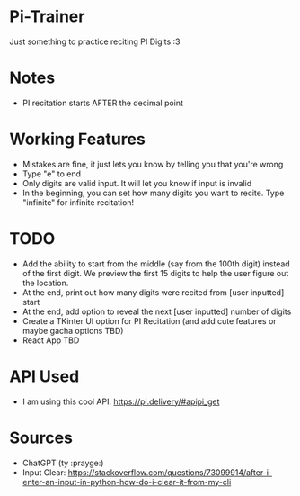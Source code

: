 # Pi-Trainer
Just something to practice reciting PI Digits :3

# Notes
- PI recitation starts AFTER the decimal point

# Working Features

- Mistakes are fine, it just lets you know by telling you that you're wrong 
- Type "e" to end
- Only digits are valid input. It will let you know if input is invalid
- In the beginning, you can set how many digits you want to recite. Type "infinite" for infinite recitation!

# TODO
- Add the ability to start from the middle (say from the 100th digit) instead of the first digit. We preview the first 15 digits to help the user figure out the location.
- At the end, print out how many digits were recited from [user inputted] start
- At the end, add option to reveal the next [user inputted] number of digits
- Create a TKinter UI option for PI Recitation (and add cute features or maybe gacha options TBD)
- React App TBD

# API Used
- I am using this cool API: https://pi.delivery/#apipi_get

# Sources
- ChatGPT (ty :prayge:)
- Input Clear: https://stackoverflow.com/questions/73099914/after-i-enter-an-input-in-python-how-do-i-clear-it-from-my-cli
